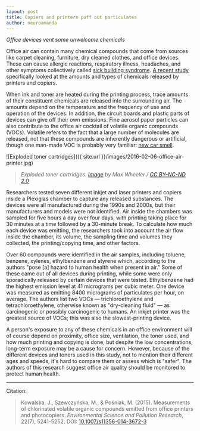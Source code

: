 ```yaml
---
layout: post
title: Copiers and printers puff out particulates
author: neuroamanda
---
```


_Office devices vent some unwelcome chemicals_

Office air can contain many chemical compounds that come from sources like carpet cleaning, furniture, dry cleaned clothes, and office devices.
These can cause allergic reactions, respiratory illness, headaches, and other symptoms collectively called [sick building syndrome](https://en.wikipedia.org/wiki/Sick_building_syndrome).
[A recent study](http://dx.doi.org/10.1007/s11356-014-3672-3) specifically looked at the amounts and types of chemicals released by printers and copiers.

When ink and toner are heated during the printing process, trace amounts of their constituent chemicals are released into the surrounding air.
The amounts depend on the temperature and the frequency of use and operation of the devices.
In addition, the circuit boards and plastic parts of devices can give off their own emissions.
Fine aerosol paper particles can also contribute to the office air cocktail of volatile organic compounds (VOCs).
Volatile refers to the fact that a large number of molecules are released, not that these compounds are inherently dangerous or artificial, though one man-made VOC is probably very familiar: [new car smell](https://en.wikipedia.org/wiki/New_car_smell).

![Exploded toner cartridges]({{ site.url }}/images/2016-02-06-office-air-printer.jpg)

> _Exploded toner cartridges. [Image](https://www.flickr.com/photos/makenosound/2557526304/) by Max Wheeler / [CC BY-NC-ND 2.0](https://creativecommons.org/licenses/by-nc-nd/2.0/)_

Researchers tested seven different inkjet and laser printers and copiers inside a Plexiglas chamber to capture any released substances.
The devices were all manufactured during the 1990s and 2000s, but their manufacturers and models were not identified.
Air inside the chambers was sampled for five hours a day over four days, with printing taking place for 30 minutes at a time followed by a 30-minute break.
To calculate how much each device was emitting, the researchers took into account the air flow inside the chamber, its volume, the sampling time and volumes they collected, the printing/copying time, and other factors.

Over 60 compounds were identified in the air samples, including toluene, benzene, xylenes, ethylbenzene and styrene which, according to the authors "pose [a] hazard to human health when present in air."
Some of these came out of all devices during printing, while some were only sporadically released by certain devices that were tested.
Ethylbenzene had the highest emission level at 41 micrograms per cubic meter.
One device was measured as emitting 8400 micrograms of particulates per hour, on average.
The authors list two VOCs &mdash; trichloroethylene and tetrachloroethylene, otherwise known as "dry-cleaning fluid" &mdash; as carcinogenic or possibly carcinogenic to humans.
An inkjet printer was the greatest source of VOCs; this was also the slowest-printing device.

A person's exposure to any of these chemicals in an office environment will of course depend on proximity, office size, ventilation, the toner used, and how much printing and copying is done, but despite the low concentrations, long-term exposure may be a cause for concern.
However, because of the different devices and toners used in this study, not to mention their different ages and speeds, it's hard to compare them or assess which is "safer".
The authors of this research suggest office air quality should be monitored to protect human health.

---
Citation:

> Kowalska, J., Szewczyńska, M., & Pośniak, M. (2015). Measurements of chlorinated volatile organic compounds emitted from office printers and photocopiers. _Environmental Science and Pollution Research_, 22(7), 5241-5252. DOI: [10.1007/s11356-014-3672-3](http://dx.doi.org/10.1007/s11356-014-3672-3)
